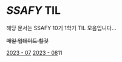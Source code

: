 # *SSAFY* TIL

해당 문서는 SSAFY 10기 1학기 TIL 모음입니다...

~~매일 업데이트 할것~~

[2023 - 07](https://github.com/SSAFY10kim/TIL/tree/master/7%EC%9B%94%20TIL)
[2023 - 08]()11
